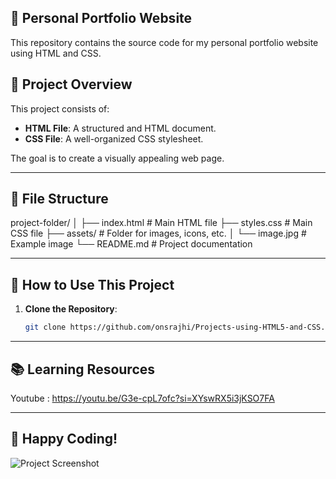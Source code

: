 ##  🚀 Personal Portfolio Website
This repository contains the source code for my personal portfolio website using HTML and CSS.


## 🚀 Project Overview

This project consists of:
- **HTML File**: A structured and HTML document.
- **CSS File**: A well-organized CSS stylesheet.

The goal is to create a visually appealing web page.

---

## 📂 File Structure
project-folder/
│
├── index.html          # Main HTML file
├── styles.css          # Main CSS file
├── assets/             # Folder for images, icons, etc.
│   └── image.jpg       # Example image
└── README.md           # Project documentation


---

## 🚀 How to Use This Project

1. **Clone the Repository**:
   ```bash
   git clone https://github.com/onsrajhi/Projects-using-HTML5-and-CSS.git
---

## 📚 Learning Resources
Youtube : https://youtu.be/G3e-cpL7ofc?si=XYswRX5i3jKSO7FA

---

## 🎉 Happy Coding! 
![Project Screenshot](https://github.com/onsrajhi/Projects-using-HTML5-and-CSS/blob/5c7b7b73393e7b7db1edd1dcf627b5632be9b707/project%201/Screenshot.png)



